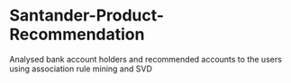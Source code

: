# Santander-Product-Recommendation
Analysed bank account holders and recommended accounts to the users using association rule mining and SVD 
